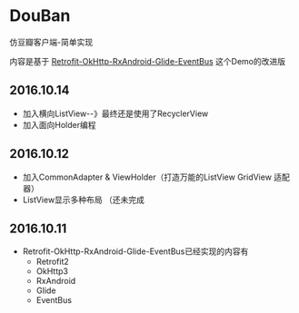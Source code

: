 # DouBan
仿豆瓣客户端-简单实现

内容是基于 [Retrofit-OkHttp-RxAndroid-Glide-EventBus](https://github.com/IvyZh/Retrofit-OkHttp-RxAndroid-Glide-EventBus) 这个Demo的改进版

## 2016.10.14

* 加入横向ListView--》最终还是使用了RecyclerView
* 加入面向Holder编程


## 2016.10.12

* 加入CommonAdapter & ViewHolder（打造万能的ListView GridView 适配器）
* ListView显示多种布局 （还未完成

## 2016.10.11
* Retrofit-OkHttp-RxAndroid-Glide-EventBus已经实现的内容有
	* Retrofit2
	* OkHttp3
	* RxAndroid
	* Glide
	* EventBus

